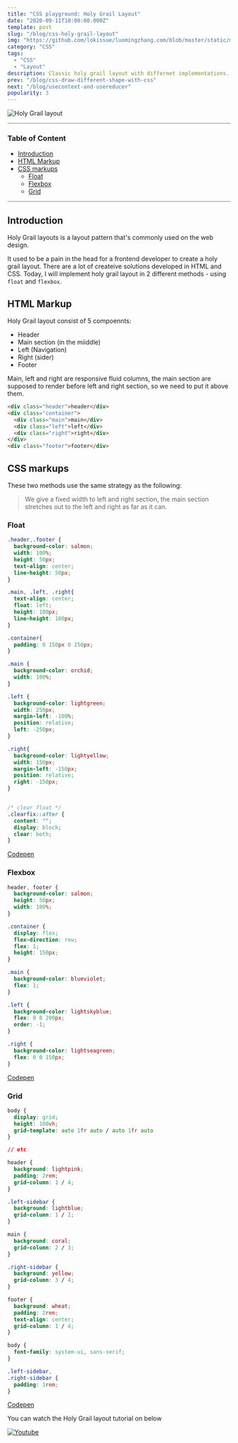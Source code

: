 ```yaml
---
title: "CSS playground: Holy Grail Layout"
date: "2020-09-11T10:00:00.000Z"
template: post
slug: "/blog/css-holy-grail-layout"
img: "https://github.com/lokissue/luomingzhang.com/blob/master/static/media/css-post/css.png?raw=true"
category: "CSS"
tags:
  - "CSS"
  - "Layout"
description: Classic holy grail layout with differnet implementations.
prev: "/blog/css-draw-different-shape-with-css"
next: "/blog/usecontext-and-usereducer"
popularity: 3
---
```



![Holy Grail layout](media-link/holy-grail-layout/Holy-Grail-Layout.png)

<div style="height:1px;overflow:hidden;background:grey"></div>

<h3><strong>Table of Content</strong></h3>

- [Introduction](#introduction)
- [HTML Markup](#html-markup)
- [CSS markups](#css-markups)
  - [Float](#float)
  - [Flexbox](#flexbox)
  - [Grid](#grid)

<div style="height:1px;overflow:hidden;background:grey"></div>

## Introduction

Holy Grail layouts is a layout pattern that's commonly used on the web design. 

It used to be a pain in the head for a frontend developer to create a holy grail layout. There are a lot of createive solutions developed in HTML and CSS. Today, I will implement holy grail layout in 2 different methods - using `float` and `flexbox`.

## HTML Markup

Holy Grail layout consist of 5 compoennts:

* Header
* Main section (in the miiddle)
* Left (Navigation)
* Right (sider)
* Footer

Main, left and right are responsive fluid columns, the main section are supposed to render before left and right section, so we need to put it above them.

```html
<div class="header">header</div>
<div class="container">
  <div class="main">main</div>
  <div class="left">left</div>
  <div class="right">right</div>
</div>
<div class="footer">footer</div> 
```

## CSS markups

These two methods use the same strategy as the following:

>We give a fixed width to left and right section, the main section stretches out to the left and right as far as it can.

### Float

``` css
.header,.footer {
  background-color: salmon;
  width: 100%;
  height: 50px;
  text-align: center;
  line-height: 50px;
}

.main, .left, .right{
  text-align: center;
  float: left;
  height: 100px;
  line-height: 100px;
}

.container{
  padding: 0 150px 0 250px;
}

.main {
  background-color: orchid;
  width: 100%;
}

.left {
  background-color: lightgreen;
  width: 250px;
  margin-left: -100%;
  position: relative;
  left: -250px;
}

.right{
  background-color: lightyellow;
  width: 150px;
  margin-left: -150px;
  position: relative;
  right: -150px;
}


/* clear float */
.clearfix::after { 
  content: "";
  display: block;
  clear: both;
}
```
[Codepen](https://codepen.io/lokissue/pen/bGpbjOx)

### Flexbox

```css
header, footer {
  background-color: salmon;
  height: 50px;
  width: 100%;
}

.container {
  display: flex;
  flex-direction: row;
  flex: 1;
  height: 150px;
}

.main {
  background-color: blueviolet;
  flex: 1;
}

.left {
  background-color: lightskyblue;
  flex: 0 0 200px;
  order: -1;
}

.right {
  background-color: lightseagreen;
  flex: 0 0 150px;
}
```

[Codepen](https://codepen.io/lokissue/pen/ZEWzNgj)

### Grid

```css
body {
  display: grid;
  height: 100vh;
  grid-template: auto 1fr auto / auto 1fr auto
}

// etc

header {
  background: lightpink;
  padding: 2rem;
  grid-column: 1 / 4;
}

.left-sidebar {
  background: lightblue;
  grid-column: 1 / 2;
}

main {
  background: coral;
  grid-column: 2 / 3;
}

.right-sidebar {
  background: yellow;
  grid-column: 3 / 4;
}

footer {
  background: wheat;
  padding: 2rem;
  text-align: center;
  grid-column: 1 / 4;
}

body {
  font-family: system-ui, sans-serif;
}

.left-sidebar,
.right-sidebar {
  padding: 1rem;
}
```

[Codepen](https://codepen.io/una/pen/mdVbdBy)


You can watch the Holy Grail layout tutorial on below

[![Youtube](https://previews.dropbox.com/p/thumb/AA-fEAtSaXglVPBjGmG_3Sjl8eMfQvbzS7DpYaA6fPeYl0f4CaPAYL7avRd4YkZu5N17JcQPcPfPdOrpJANejbifqRak440PI4WzDXc8pdiUZZTzPli4VDh5OtpzM99UAZHV6juBKn-s2hlBcISAWnk9XtgNaBb_13uplrxT4imjOU86uU2Dm7UTirdGl2KUtze7qu0USR39rCLEG2wkhmpdEud7XaGAHv8xP9WX9jyW_c36lJkStLOaPxR3tKmHgzLKttFfitnkWqKZ8--sRbFu2-aJ2h7qNSCWnil8YNHihzdl8zsYgptpEdnFkzmmRfdvENcIKDV7BmJfwXHToCUOzXSZTogfMSMuILAKtj-G1Q/p.png?fv_content=true&size_mode=5)](http://www.youtube.com/watch?v=lbTvAYGUxP4)